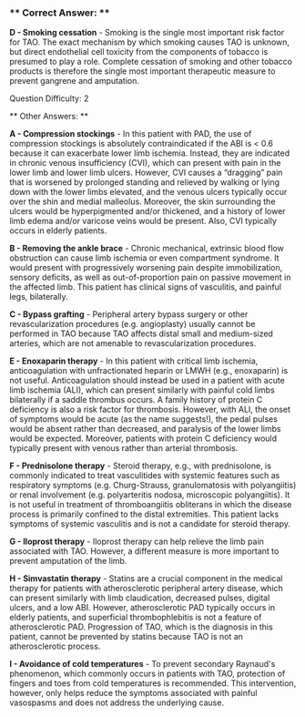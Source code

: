 ### ** Correct Answer: **

**D - Smoking cessation** - Smoking is the single most important risk factor for TAO. The exact mechanism by which smoking causes TAO is unknown, but direct endothelial cell toxicity from the components of tobacco is presumed to play a role. Complete cessation of smoking and other tobacco products is therefore the single most important therapeutic measure to prevent gangrene and amputation.

Question Difficulty: 2

** Other Answers: **

**A - Compression stockings** - In this patient with PAD, the use of compression stockings is absolutely contraindicated if the ABI is < 0.6 because it can exacerbate lower limb ischemia. Instead, they are indicated in chronic venous insufficiency (CVI), which can present with pain in the lower limb and lower limb ulcers. However, CVI causes a “dragging” pain that is worsened by prolonged standing and relieved by walking or lying down with the lower limbs elevated, and the venous ulcers typically occur over the shin and medial malleolus. Moreover, the skin surrounding the ulcers would be hyperpigmented and/or thickened, and a history of lower limb edema and/or varicose veins would be present. Also, CVI typically occurs in elderly patients.

**B - Removing the ankle brace** - Chronic mechanical, extrinsic blood flow obstruction can cause limb ischemia or even compartment syndrome. It would present with progressively worsening pain despite immobilization, sensory deficits, as well as out-of-proportion pain on passive movement in the affected limb. This patient has clinical signs of vasculitis, and painful legs, bilaterally.

**C - Bypass grafting** - Peripheral artery bypass surgery or other revascularization procedures (e.g. angioplasty) usually cannot be performed in TAO because TAO affects distal small and medium-sized arteries, which are not amenable to revascularization procedures.

**E - Enoxaparin therapy** - In this patient with critical limb ischemia, anticoagulation with unfractionated heparin or LMWH (e.g., enoxaparin) is not useful. Anticoagulation should instead be used in a patient with acute limb ischemia (ALI), which can present similarly with painful cold limbs bilaterally if a saddle thrombus occurs. A family history of protein C deficiency is also a risk factor for thrombosis. However, with ALI, the onset of symptoms would be acute (as the name suggests!), the pedal pulses would be absent rather than decreased, and paralysis of the lower limbs would be expected. Moreover, patients with protein C deficiency would typically present with venous rather than arterial thrombosis.

**F - Prednisolone therapy** - Steroid therapy, e.g., with prednisolone, is commonly indicated to treat vasculitides with systemic features such as respiratory symptoms (e.g. Churg-Strauss, granulomatosis with polyangiitis) or renal involvement (e.g. polyarteritis nodosa, microscopic polyangiitis). It is not useful in treatment of thromboangiitis obliterans in which the disease process is primarily confined to the distal extremities. This patient lacks symptoms of systemic vasculitis and is not a candidate for steroid therapy.

**G - Iloprost therapy** - Iloprost therapy can help relieve the limb pain associated with TAO. However, a different measure is more important to prevent amputation of the limb.

**H - Simvastatin therapy** - Statins are a crucial component in the medical therapy for patients with atherosclerotic peripheral artery disease, which can present similarly with limb claudication, decreased pulses, digital ulcers, and a low ABI. However, atherosclerotic PAD typically occurs in elderly patients, and superficial thrombophlebitis is not a feature of atherosclerotic PAD. Progression of TAO, which is the diagnosis in this patient, cannot be prevented by statins because TAO is not an atherosclerotic process.

**I - Avoidance of cold temperatures** - To prevent secondary Raynaud's phenomenon, which commonly occurs in patients with TAO, protection of fingers and toes from cold temperatures is recommended. This intervention, however, only helps reduce the symptoms associated with painful vasospasms and does not address the underlying cause.

